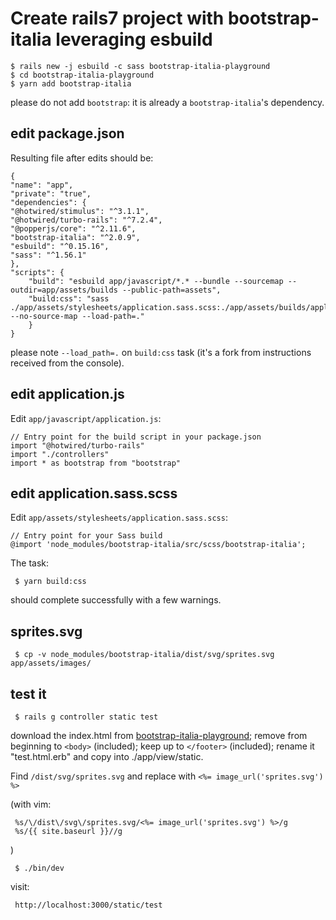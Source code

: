 # Create rails7 project with bootstrap-italia leveraging esbuild

    $ rails new -j esbuild -c sass bootstrap-italia-playground
    $ cd bootstrap-italia-playground
    $ yarn add bootstrap-italia

please do not add ```bootstrap```: it is 
already a ```bootstrap-italia```'s dependency.

## edit package.json

Resulting file after edits should be:

    {
    "name": "app",
    "private": "true",
    "dependencies": {
    "@hotwired/stimulus": "^3.1.1",
    "@hotwired/turbo-rails": "^7.2.4",
    "@popperjs/core": "^2.11.6",
    "bootstrap-italia": "^2.0.9",
    "esbuild": "^0.15.16",
    "sass": "^1.56.1"
    },
    "scripts": {
        "build": "esbuild app/javascript/*.* --bundle --sourcemap --outdir=app/assets/builds --public-path=assets",
        "build:css": "sass ./app/assets/stylesheets/application.sass.scss:./app/assets/builds/application.css --no-source-map --load-path=."
        }
    }

please note ```--load_path=.``` on ``build:css`` task (it's a fork from 
instructions received from the console).

## edit application.js

Edit ```app/javascript/application.js```:

    // Entry point for the build script in your package.json
    import "@hotwired/turbo-rails"
    import "./controllers"
    import * as bootstrap from "bootstrap"

## edit application.sass.scss

Edit ```app/assets/stylesheets/application.sass.scss```:

    // Entry point for your Sass build
    @import 'node_modules/bootstrap-italia/src/scss/bootstrap-italia';

The task:

     $ yarn build:css

should complete successfully with a few warnings.

## sprites.svg

     $ cp -v node_modules/bootstrap-italia/dist/svg/sprites.svg app/assets/images/

## test it

     $ rails g controller static test

download the index.html from 
[bootstrap-italia-playground](https://github.com/italia/bootstrap-italia-playground); 
remove from beginning to ```<body>``` (included); keep up to ```</footer>``` 
(included); rename it "test.html.erb" and copy into ./app/view/static.

Find ```/dist/svg/sprites.svg``` and replace with ```<%= image_url('sprites.svg') %>```

(with vim: 

     %s/\/dist\/svg\/sprites.svg/<%= image_url('sprites.svg') %>/g
     %s/{{ site.baseurl }}//g

)

     $ ./bin/dev

visit:

     http://localhost:3000/static/test




